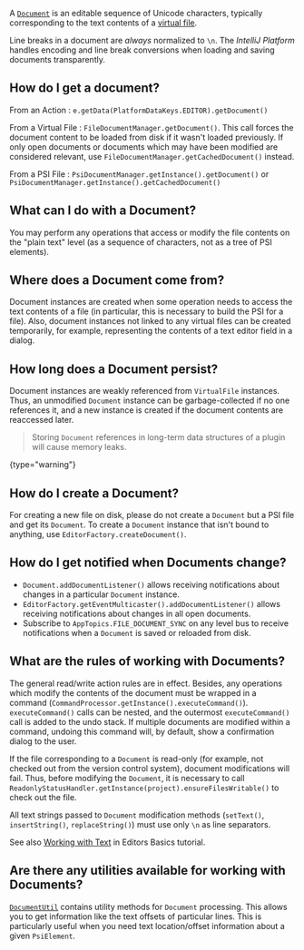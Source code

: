 [//]: # (title: Documents)

<!-- Copyright 2000-2020 JetBrains s.r.o. and other contributors. Use of this source code is governed by the Apache 2.0 license that can be found in the LICENSE file. -->

A [`Document`](upsource:///platform/core-api/src/com/intellij/openapi/editor/Document.java) is an editable sequence of Unicode characters, typically corresponding to the text contents of a [virtual file](virtual_file.md).

Line breaks in a document are _always_ normalized to `\n`.
The *IntelliJ Platform* handles encoding and line break conversions when loading and saving documents transparently.

## How do I get a document?

From an Action
: `e.getData(PlatformDataKeys.EDITOR).getDocument()`

From a Virtual File
: `FileDocumentManager.getDocument()`. This call forces the document content to be loaded from disk if it wasn't loaded previously. If only open documents or documents which may have been modified are considered relevant, use `FileDocumentManager.getCachedDocument()` instead.

From a PSI File
: `PsiDocumentManager.getInstance().getDocument()` or `PsiDocumentManager.getInstance().getCachedDocument()`

## What can I do with a Document?

You may perform any operations that access or modify the file contents on the "plain text" level (as a sequence of characters, not as a tree of PSI elements).

## Where does a Document come from?

Document instances are created when some operation needs to access the text contents of a file (in particular, this is necessary to build the PSI for a file).
Also, document instances not linked to any virtual files can be created temporarily, for example, representing the contents of a text editor field in a dialog.

## How long does a Document persist?

Document instances are weakly referenced from `VirtualFile` instances.
Thus, an unmodified `Document` instance can be garbage-collected if no one references it, and a new instance is created if the document contents are reaccessed later.

 >  Storing `Document` references in long-term data structures of a plugin will cause memory leaks.
 >
 {type="warning"}

## How do I create a Document?

For creating a new file on disk, please do not create a `Document` but a PSI file and get its `Document`.
To create a `Document` instance that isn't bound to anything, use `EditorFactory.createDocument()`.

## How do I get notified when Documents change?

* `Document.addDocumentListener()` allows receiving notifications about changes in a particular `Document` instance.
* `EditorFactory.getEventMulticaster().addDocumentListener()` allows receiving notifications about changes in all open documents.
* Subscribe to `AppTopics.FILE_DOCUMENT_SYNC` on any level bus to receive notifications when a `Document` is saved or reloaded from disk.

## What are the rules of working with Documents?

The general read/write action rules are in effect.
Besides, any operations which modify the contents of the document must be wrapped in a command (`CommandProcessor.getInstance().executeCommand()`).
`executeCommand()` calls can be nested, and the outermost `executeCommand()` call is added to the undo stack.
If multiple documents are modified within a command, undoing this command will, by default, show a confirmation dialog to the user.

If the file corresponding to a `Document` is read-only (for example, not checked out from the version control system), document modifications will fail.
Thus, before modifying the `Document`, it is necessary to call `ReadonlyStatusHandler.getInstance(project).ensureFilesWritable()` to check out the file.

All text strings passed to `Document` modification methods (`setText()`, `insertString()`, `replaceString()`) must use only `\n` as line separators.
                        
See also [Working with Text](working_with_text.md#safely-replacing-selected-text-in-the-document) in Editors Basics tutorial.

## Are there any utilities available for working with Documents?

[`DocumentUtil`](upsource:///platform/core-impl/src/com/intellij/util/DocumentUtil.java) contains utility methods for `Document` processing.
This allows you to get information like the text offsets of particular lines.
This is particularly useful when you need text location/offset information about a given `PsiElement`.